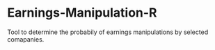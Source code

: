 # Earnings-Manipulation-R

Tool to determine the probabily of earnings manipulations by selected comapanies. 
